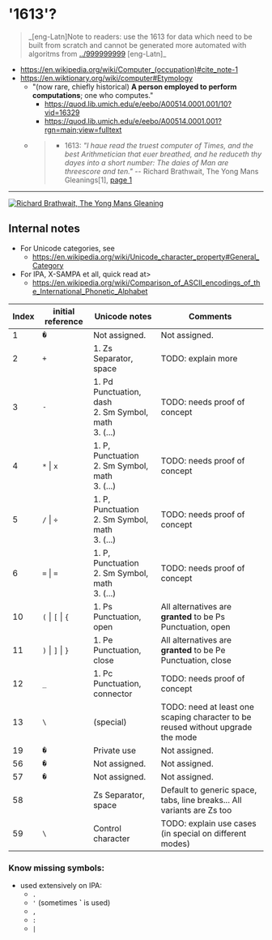 # '1613'?

> \_[eng-Latn]Note to readers: use the 1613 for data which need to be built from scratch and cannot be generated more automated with algoritms from [../999999999](../999999999) [eng-Latn]\_

- https://en.wikipedia.org/wiki/Computer_(occupation)#cite_note-1
- https://en.wiktionary.org/wiki/computer#Etymology
  - "(now rare, chiefly historical) **A person employed to perform computations**; one who computes."
    - https://quod.lib.umich.edu/e/eebo/A00514.0001.001/10?vid=16329
    - https://quod.lib.umich.edu/e/eebo/A00514.0001.001?rgn=main;view=fulltext
  -  > - 1613: _"I haue read the truest computer of Times, and the best Arithmetician that euer breathed, and he reduceth thy dayes into a short number: The daies of Man are threescore and ten."_ -- Richard Brathwait, The Yong Mans Gleanings[1], [page 1](https://quod.lib.umich.edu/e/eebo/A00514.0001.001/10?vid=16329)

---

[![Richard Brathwait, The Yong Mans Gleaning](https://howtospeakmachine.com/wp-content/uploads/2019/02/Screen-Shot-2019-02-23-at-9.23.31-PM.jpg)](https://quod.lib.umich.edu/e/eebo/A00514.0001.001?rgn=main;view=fulltext)



## Internal notes

- For Unicode categories, see
  - https://en.wikipedia.org/wiki/Unicode_character_property#General_Category
- For IPA, X-SAMPA et all, quick read at>
  - https://en.wikipedia.org/wiki/Comparison_of_ASCII_encodings_of_the_International_Phonetic_Alphabet

Index | initial reference | Unicode notes | Comments
--- | --- | --- | --- |
1 | `�` |Not assigned. | Not assigned.
2 | `+` | 1. Zs	Separator, space | TODO: explain more
3 | `-` | 1. Pd	Punctuation, dash<br>2. Sm	Symbol, math<br>3. (...) | TODO: needs proof of concept
4 | `*` \| `x` | 1. P, Punctuation<br>2. Sm	Symbol, math<br>3. (...) | TODO: needs proof of concept
5 | `/` \| `÷` | 1. P, Punctuation<br>2. Sm	Symbol, math<br>3. (...) | TODO: needs proof of concept
6 | `=` \| `=` | 1. P, Punctuation<br>2. Sm	Symbol, math<br>3. (...) | TODO: needs proof of concept
10 | `(` \| `[` \| `{` | 1. Ps	Punctuation, open | All alternatives are **granted** to be Ps	Punctuation, open
11 | `)` \| `]` \| `}` | 1. Pe	Punctuation, close | All alternatives are **granted** to be Pe	Punctuation, close
12 | `_` | 1. Pc	Punctuation, connector | TODO: needs proof of concept
13 | `\` | (special) | TODO: need at least one scaping character to be reused without upgrade the mode
19 | `�` | Private use | Not assigned.
56 | `�` | Not assigned. | Not assigned.
57 | `�` | Not assigned. | Not assigned.
58 | ` ` | Zs	Separator, space | Default to generic space, tabs, line breaks... All variants are Zs too
59 | `\` | Control character | TODO: explain use cases (in special on different modes)


### Know missing symbols:
- used extensively on IPA:
  - `.` 
  - `'` (sometimes **`** is used)
  - `,`
  - `:`
  - `|`


<!--

- https://en.wikipedia.org/wiki/Cuneiform
- The direction of writing remained to be from top-to-bottom and right-to-left, until the mid-2nd millennium BC.[34]

-->


<!--
Potential TODOs

- https://en.wikipedia.org/wiki/Arabic_alphabet#Alphabetical_order
- https://en.wikipedia.org/wiki/Abjad_numerals
- https://en.wikipedia.org/wiki/Cyrillic_script
- https://en.wikisource.org/wiki/Translation:List_of_Frequently_Used_Characters_in_Modern_Chinese
-
-->